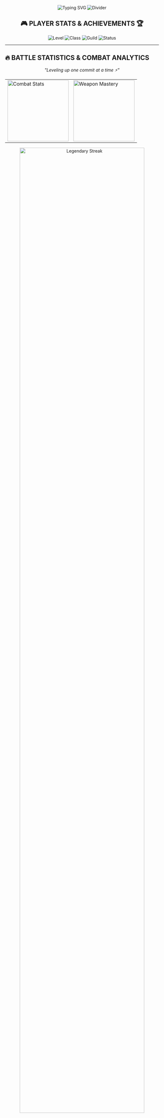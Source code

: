 <div align="center">
  <img src="https://readme-typing-svg.demolab.com?font=Fira+Code&size=32&duration=2800&pause=2000&color=00FF41&center=true&vCenter=true&width=940&lines=Hey%2C+I'm+Shiva+Krishna+Reddy+Burra!;Welcome+to+my+Digital+Realm!;Code+%7C+Create+%7C+Conquer!" alt="Typing SVG" />
  
  <img src="https://user-images.githubusercontent.com/73097560/115834477-dbab4500-a447-11eb-908a-139a6edaec5c.gif" alt="Divider">
  
  <!-- Gaming Header -->
  <h2>🎮 PLAYER STATS & ACHIEVEMENTS 🏆</h2>
  <p>
    <img src="https://img.shields.io/badge/Level-∞-00FF41?style=for-the-badge&logo=xbox&logoColor=white" alt="Level"/>
    <img src="https://img.shields.io/badge/Class-Full%20Stack%20Wizard-FF6B35?style=for-the-badge&logo=wizard&logoColor=white" alt="Class"/>
    <img src="https://img.shields.io/badge/Guild-Code%20Warriors-9D4EDD?style=for-the-badge&logo=unity&logoColor=white" alt="Guild"/>
    <img src="https://img.shields.io/badge/Status-Coding%20%26%20Gaming-00D4AA?style=for-the-badge&logo=gamepad&logoColor=white" alt="Status"/>
  </p>
</div>

---

## 🔥 BATTLE STATISTICS & COMBAT ANALYTICS
<div align="center">
  <p><em>"Leveling up one commit at a time ⚡"</em></p>
  
  <table>
    <tr>
      <td>
        <img height="200em" src="https://github-readme-stats.vercel.app/api?username=ShivaKrishnaReddyBurra&show_icons=true&theme=radical&include_all_commits=true&count_private=true&custom_title=⚔️%20Combat%20Stats&hide_border=true&bg_color=0D1117&title_color=FF6B35&icon_color=00FF41&text_color=FFFFFF&hide=rank&cache_bust=1748490484" alt="Combat Stats"/>
      </td>
      <td>
        <img height="200em" src="https://github-readme-stats.vercel.app/api/top-langs/?username=ShivaKrishnaReddyBurra&layout=compact&langs_count=10&theme=radical&custom_title=🛡️%20Weapon%20Mastery&hide_border=true&bg_color=0D1117&title_color=FF6B35&text_color=FFFFFF&cache_bust=1748490484" alt="Weapon Mastery"/>
      </td>
    </tr>
  </table>
</div>

<div align="center">
  <img width="90%" src="https://github-readme-streak-stats.herokuapp.com/?user=ShivaKrishnaReddyBurra&theme=radical&hide_border=true&background=0D1117&stroke=FF6B35&ring=00FF41&fire=FFD700&currStreakNum=FFFFFF&sideNums=FF6B35&currStreakLabel=00FF41&sideLabels=FFFFFF&dates=FFFFFF&cache_bust=1748490484" alt="Legendary Streak"/>
</div>

<div align="center">
  <img src="https://user-images.githubusercontent.com/73097560/115834477-dbab4500-a447-11eb-908a-139a6edaec5c.gif" alt="Divider">
</div>

---

## 📊 QUEST COMPLETION TRACKER
<div align="center">
  <p><em>🎮 Mapping my coding adventures across the digital landscape</em></p>
  <img width="100%" src="https://github-readme-activity-graph.vercel.app/graph?username=ShivaKrishnaReddyBurra&theme=rogue&bg_color=0D1117&color=00FF41&line=FF6B35&point=FFD700&area_color=9D4EDD&area=true&hide_border=true&custom_title=⚔️%20Epic%20Quest%20Timeline&cache_bust=1748490484" alt="Epic Quest Timeline"/>
</div>

<div align="center">
  <img src="https://user-images.githubusercontent.com/73097560/115834477-dbab4500-a447-11eb-908a-139a6edaec5c.gif" alt="Divider">
</div>

---

## 🌐 JOIN MY GUILD & START A CO-OP MISSION!
<div align="center">
  <h3>🚀 Ready to team up and build something legendary? Let's form an alliance!</h3>
  <p>
    <a href="https://linkedin.com/in/shivakrishnareddyburra" target="_blank">
      <img src="https://img.shields.io/badge/LinkedIn-Professional%20Network-0077B5?style=for-the-badge&logo=linkedin&logoColor=white" alt="LinkedIn"/>
    </a>
    <a href="https://twitter.com/ShivKrish_2k4" target="_blank">
      <img src="https://img.shields.io/badge/X-Battle%20Updates-1DA1F2?style=for-the-badge&logo=x&logoColor=white" alt="X"/>
    </a>
    <a href="https://www.shivakrishnareddyburra.live/" target="_blank">
      <img src="https://img.shields.io/badge/Portfolio-Main%20Base-FF5722?style=for-the-badge&logo=google-chrome&logoColor=white" alt="Portfolio"/>
    </a>
    <a href="mailto:reddyburrashivakrishna@gmail.com" target="_blank">
      <img src="https://img.shields.io/badge/Email-Direct%20Message-D14836?style=for-the-badge&logo=gmail&logoColor=white" alt="Email"/>
    </a>
  </p>
  <p>
    <a href="https://github.com/ShivaKrishnaReddyBurra" target="_blank">
      <img src="https://img.shields.io/badge/GitHub-Code%20Repository-100000?style=for-the-badge&logo=github&logoColor=white" alt="GitHub"/>
    </a>
    <a href="https://discord.gg/XAsZ2gv3" target="_blank">
      <img src="https://img.shields.io/badge/Discord-Gaming%20Hub-5865F2?style=for-the-badge&logo=discord&logoColor=white" alt="Discord"/>
    </a>
  </p>
</div>

<div align="center">
  <img src="https://user-images.githubusercontent.com/73097560/115834477-dbab4500-a447-11eb-908a-139a6edaec5c.gif" alt="Divider">
</div>
